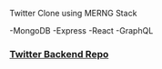 Twitter Clone using MERNG Stack

-MongoDB
-Express
-React
-GraphQL

### [Twitter Backend Repo](https://github.com/pra9shinde/twitter-clone-backend)
